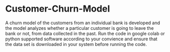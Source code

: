 # Customer-Churn-Model
A churn model of the customers from an individual bank is developed and the model analyzes whether a particular customer is going to leave the bank or not, from data collected in the past.
Run the code in google colab or python supported software according to your convience and ensure that the data set is downloaded in your system before running the code.
